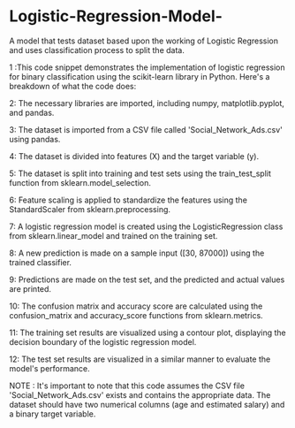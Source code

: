 # Logistic-Regression-Model-
A model that tests dataset based upon the working of Logistic Regression and uses classification process to split the data.

1 :This code snippet demonstrates the implementation of logistic regression for binary classification using the scikit-learn library in Python. Here's a breakdown of what the code does:

2: The necessary libraries are imported, including numpy, matplotlib.pyplot, and pandas.

3: The dataset is imported from a CSV file called 'Social_Network_Ads.csv' using pandas.

4: The dataset is divided into features (X) and the target variable (y).

5: The dataset is split into training and test sets using the train_test_split function from sklearn.model_selection.

6: Feature scaling is applied to standardize the features using the StandardScaler from sklearn.preprocessing.

7: A logistic regression model is created using the LogisticRegression class from sklearn.linear_model and trained on the training set.

8: A new prediction is made on a sample input ([30, 87000]) using the trained classifier.

9: Predictions are made on the test set, and the predicted and actual values are printed.

10: The confusion matrix and accuracy score are calculated using the confusion_matrix and accuracy_score functions from sklearn.metrics.

11: The training set results are visualized using a contour plot, displaying the decision boundary of the logistic regression model.

12: The test set results are visualized in a similar manner to evaluate the model's performance.

NOTE : It's important to note that this code assumes the CSV file 'Social_Network_Ads.csv' exists and contains the appropriate data. The dataset should have two numerical columns (age and estimated salary) and a binary target variable.
